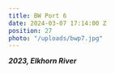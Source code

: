 ```yaml
---
title: BW Port 6
date: 2024-03-07 17:14:00 Z
position: 27
photo: "/uploads/bwp7.jpg"
---
```


***2023, Elkhorn River***